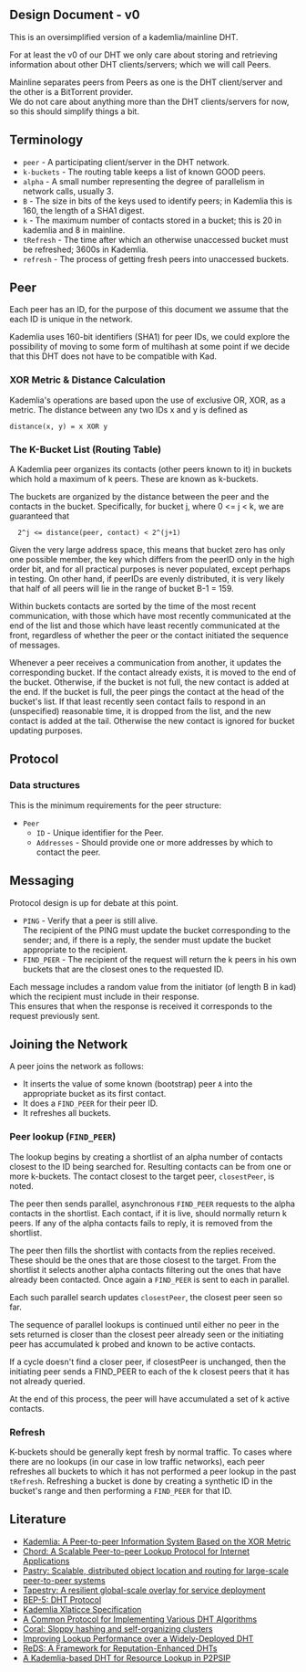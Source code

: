 ## Design Document - v0

This is an oversimplified version of a kademlia/mainline DHT.

For at least the v0 of our DHT we only care about storing and retrieving information about other DHT clients/servers; which we will call Peers.

Mainline separates peers from Peers as one is the DHT client/server and the other is a BitTorrent provider.  
We do not care about anything more than the DHT clients/servers for now, so this should simplify things a bit.

## Terminology

* `peer` - A participating client/server in the DHT network.
* `k-buckets` - The routing table keeps a list of known GOOD peers.
* `alpha` - A small number representing the degree of parallelism in network calls, usually 3.
* `B` - The size in bits of the keys used to identify peers; in Kademlia this is 160, the length of a SHA1 digest.
* `k` - The maximum number of contacts stored in a bucket; this is 20 in kademlia and 8 in mainline.
* `tRefresh` - The time after which an otherwise unaccessed bucket must be refreshed; 3600s in Kademlia.
* `refresh` - The process of getting fresh peers into unaccessed buckets.

## Peer

Each peer has an ID, for the purpose of this document we assume that the each ID is unique in the network.

Kademlia uses 160-bit identifiers (SHA1) for peer IDs, we could explore the possibility of moving to some form of multihash at some point if we decide that this DHT does not have to be compatible with Kad.

### XOR Metric & Distance Calculation

Kademlia's operations are based upon the use of exclusive OR, XOR, as a metric. The distance between any two IDs x and y is defined as

    distance(x, y) = x XOR y

### The K-Bucket List (Routing Table)

A Kademlia peer organizes its contacts (other peers known to it) in buckets which hold a maximum of k peers. These are known as k-buckets.

The buckets are organized by the distance between the peer and the contacts in the bucket. Specifically, for bucket j, where 0 <= j < k, we are guaranteed that

      2^j <= distance(peer, contact) < 2^(j+1)

Given the very large address space, this means that bucket zero has only one possible member, the key which differs from the peerID only in the high order bit, and for all practical purposes is never populated, except perhaps in testing. On other hand, if peerIDs are evenly distributed, it is very likely that half of all peers will lie in the range of bucket B-1 = 159.

Within buckets contacts are sorted by the time of the most recent communication, with those which have most recently communicated at the end of the list and those which have least recently communicated at the front, regardless of whether the peer or the contact initiated the sequence of messages.

Whenever a peer receives a communication from another, it updates the corresponding bucket. If the contact already exists, it is moved to the end of the bucket. Otherwise, if the bucket is not full, the new contact is added at the end. If the bucket is full, the peer pings the contact at the head of the bucket's list. If that least recently seen contact fails to respond in an (unspecified) reasonable time, it is dropped from the list, and the new contact is added at the tail. Otherwise the new contact is ignored for bucket updating purposes.

## Protocol

### Data structures

This is the minimum requirements for the peer structure:

* `Peer`
  * `ID` - Unique identifier for the Peer.
  * `Addresses` - Should provide one or more addresses by which to contact the peer.

## Messaging

Protocol design is up for debate at this point.  

* `PING` - Verify that a peer is still alive.  
  The recipient of the PING must update the bucket corresponding to the sender; and, if there is a reply, the sender must update the bucket appropriate to the recipient.  
* `FIND_PEER` - The recipient of the request will return the k peers in his own buckets that are the closest ones to the requested ID.

Each message includes a random value from the initiator (of length B in kad) which the recipient must include in their response.  
This ensures that when the response is received it corresponds to the request previously sent.

## Joining the Network

A peer joins the network as follows:

* It inserts the value of some known (bootstrap) peer `A` into the appropriate bucket as its first contact.
* It does a `FIND_PEER` for their peer ID.
* It refreshes all buckets.

### Peer lookup (`FIND_PEER`)

The lookup begins by creating a shortlist of an alpha number of contacts closest to the ID being searched for. Resulting contacts can be from one or more k-buckets. The contact closest to the target peer, `closestPeer`, is noted.

The peer then sends parallel, asynchronous `FIND_PEER` requests to the alpha contacts in the shortlist. Each contact, if it is live, should normally return k peers. If any of the alpha contacts fails to reply, it is removed from the shortlist.

The peer then fills the shortlist with contacts from the replies received. These should be the ones that are those closest to the target. From the shortlist it selects another alpha contacts filtering out the ones that have already been contacted. Once again a `FIND_PEER` is sent to each in parallel.

Each such parallel search updates `closestPeer`, the closest peer seen so far.

The sequence of parallel lookups is continued until either no peer in the sets returned is closer than the closest peer already seen or the initiating peer has accumulated k probed and known to be active contacts.

If a cycle doesn't find a closer peer, if closestPeer is unchanged, then the initiating peer sends a FIND_PEER to each of the k closest peers that it has not already queried.

At the end of this process, the peer will have accumulated a set of k active contacts.

### Refresh

K-buckets should be generally kept fresh by normal traffic. To cases where there are no lookups (in our case in low traffic networks), each peer refreshes all buckets to which it has not performed a peer lookup in the past `tRefresh`. Refreshing a bucket is done by creating a synthetic ID in the bucket's range and then performing a `FIND_PEER` for that ID.

## Literature

* [Kademlia: A Peer-to-peer Information System Based on the XOR Metric](https://pdos.csail.mit.edu/~petar/papers/maymounkov-kademlia-lncs.pdf)
* [Chord: A Scalable Peer-to-peer Lookup Protocol for Internet Applications](https://pdos.csail.mit.edu/papers/ton:chord/paper-ton.pdf)
* [Pastry: Scalable, distributed object location and routing for large-scale peer-to-peer systems](https://www.cs.rice.edu/~druschel/publications/Pastry.pdf)
* [Tapestry: A resilient global-scale overlay for service deployment](http://cs.brown.edu/courses/cs138/s12/doc/papers/tapestry_jsac03.pdf)
* [BEP-5: DHT Protocol](http://www.bittorrent.org/beps/bep_0005.html)
* [Kademlia Xlaticce Specification](http://xlattice.sourceforge.net/components/protocol/kademlia/specs.html)
* [A Common Protocol for Implementing Various DHT Algorithms](https://mice.cs.columbia.edu/getTechreport.php?techreportID=425&format=pdf&)
* [Coral: Sloppy hashing and self-organizing clusters](http://iptps03.cs.berkeley.edu/final-papers/coral.pdf)
* [Improving Lookup Performance over a Widely-Deployed DHT](https://www.cs.uoregon.edu/Reports/TR-2005-005.pdf)
* [ReDS: A Framework for Reputation-Enhanced DHTs](https://www.cs.indiana.edu/~kapadia/papers/reds-tpds-preprint-2013.pdf)
* [A Kademlia-based DHT for Resource Lookup in P2PSIP](https://tools.ietf.org/html/draft-cirani-p2psip-dsip-dhtkademlia-00)
